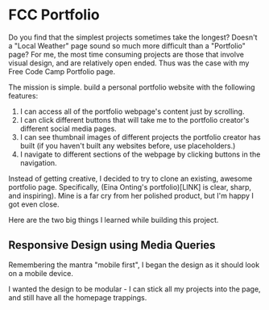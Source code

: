 FCC Portfolio
=============

Do you find that the simplest projects sometimes take the longest?  Doesn't a "Local Weather" page sound so much more difficult than a "Portfolio" page?  For me, the most time consuming projects are those that involve visual design, and are relatively open ended.  Thus was the case with my Free Code Camp Portfolio page.

The mission is simple.  build a personal portfolio website with the following features:
1. I can access all of the portfolio webpage's content just by scrolling.
2. I can click different buttons that will take me to the portfolio creator's different social media pages.
3. I can see thumbnail images of different projects the portfolio creator has built (if you haven't built any websites before, use placeholders.)
4. I navigate to different sections of the webpage by clicking buttons in the navigation.

Instead of getting creative, I decided to try to clone an existing, awesome portfolio page.  Specifically, (Eina Onting's portfolio)[LINK] is clear, sharp, and inspiring).  Mine is a far cry from her polished product, but I'm happy I got even close.

Here are the two big things I learned while building this project.

## Responsive Design using Media Queries

Remembering the mantra "mobile first", I began the design as it should look on a mobile device.  

I wanted the design to be modular - I can stick all my projects into the page, and still have all the homepage trappings.

